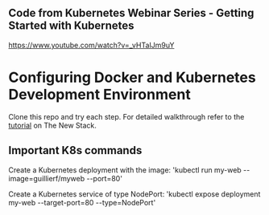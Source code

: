 ## Code from Kubernetes Webinar Series - Getting Started with Kubernetes
https://www.youtube.com/watch?v=_vHTaIJm9uY


# Configuring Docker and Kubernetes Development Environment
Clone this repo and try each step. For detailed walkthrough refer to the [tutorial](http://thenewstack.io/tutorial-configuring-ultimate-development-environment-kubernetes/) on The New Stack.

## Important K8s commands

Create a Kubernetes deployment with the image:
'kubectl run my-web --image=guillierf/myweb --port=80'

Create a Kubernetes service of type NodePort:
'kubectl expose deployment my-web --target-port=80 --type=NodePort'
